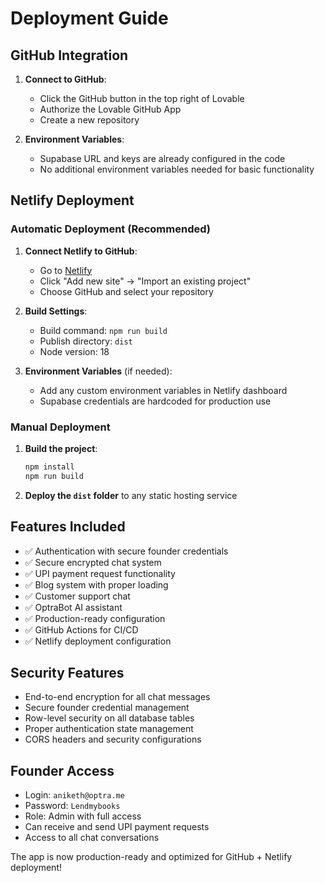 
# Deployment Guide

## GitHub Integration

1. **Connect to GitHub**:
   - Click the GitHub button in the top right of Lovable
   - Authorize the Lovable GitHub App
   - Create a new repository

2. **Environment Variables**:
   - Supabase URL and keys are already configured in the code
   - No additional environment variables needed for basic functionality

## Netlify Deployment

### Automatic Deployment (Recommended)

1. **Connect Netlify to GitHub**:
   - Go to [Netlify](https://netlify.com)
   - Click "Add new site" → "Import an existing project"
   - Choose GitHub and select your repository

2. **Build Settings**:
   - Build command: `npm run build`
   - Publish directory: `dist`
   - Node version: 18

3. **Environment Variables** (if needed):
   - Add any custom environment variables in Netlify dashboard
   - Supabase credentials are hardcoded for production use

### Manual Deployment

1. **Build the project**:
   ```bash
   npm install
   npm run build
   ```

2. **Deploy the `dist` folder** to any static hosting service

## Features Included

- ✅ Authentication with secure founder credentials
- ✅ Secure encrypted chat system
- ✅ UPI payment request functionality
- ✅ Blog system with proper loading
- ✅ Customer support chat
- ✅ OptraBot AI assistant
- ✅ Production-ready configuration
- ✅ GitHub Actions for CI/CD
- ✅ Netlify deployment configuration

## Security Features

- End-to-end encryption for all chat messages
- Secure founder credential management
- Row-level security on all database tables
- Proper authentication state management
- CORS headers and security configurations

## Founder Access

- Login: `aniketh@optra.me`
- Password: `Lendmybooks`
- Role: Admin with full access
- Can receive and send UPI payment requests
- Access to all chat conversations

The app is now production-ready and optimized for GitHub + Netlify deployment!
